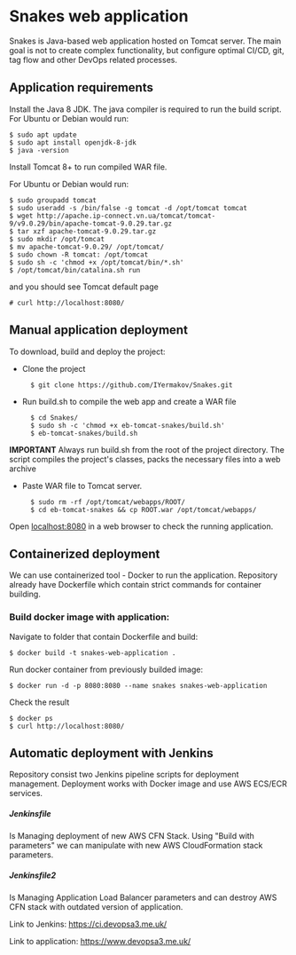 # Snakes web application
Snakes is Java-based web application hosted on Tomcat server.
The main goal is not to create complex functionality, but configure optimal CI/CD, git, tag flow and other DevOps related processes.

 
## Application requirements
Install the Java 8 JDK. The java compiler is required to run the build script. 
For Ubuntu or Debian would run:

    $ sudo apt update 
    $ sudo apt install openjdk-8-jdk
    $ java -version

Install Tomcat 8+ to run compiled WAR file.

For Ubuntu or Debian would run:

    $ sudo groupadd tomcat
    $ sudo useradd -s /bin/false -g tomcat -d /opt/tomcat tomcat
    $ wget http://apache.ip-connect.vn.ua/tomcat/tomcat-9/v9.0.29/bin/apache-tomcat-9.0.29.tar.gz
    $ tar xzf apache-tomcat-9.0.29.tar.gz
    $ sudo mkdir /opt/tomcat
    $ mv apache-tomcat-9.0.29/ /opt/tomcat/
    $ sudo chown -R tomcat: /opt/tomcat
    $ sudo sh -c 'chmod +x /opt/tomcat/bin/*.sh'
    $ /opt/tomcat/bin/catalina.sh run
    
and you should see Tomcat default page    

    # curl http://localhost:8080/

## Manual application deployment
To download, build and deploy the project:
- Clone the project 

        $ git clone https://github.com/IYermakov/Snakes.git
    
- Run build.sh to compile the web app and create a WAR file
        
        $ cd Snakes/
        $ sudo sh -c 'chmod +x eb-tomcat-snakes/build.sh'
        $ eb-tomcat-snakes/build.sh

**IMPORTANT**
Always run build.sh from the root of the project directory.
The script compiles the project's classes, packs the necessary files into a web archive

- Paste WAR file to Tomcat server.

        $ sudo rm -rf /opt/tomcat/webapps/ROOT/
        $ cd eb-tomcat-snakes && cp ROOT.war /opt/tomcat/webapps/

Open [localhost:8080](http://localhost:8080/) in a web browser to check the running application.

## Сontainerized deployment
We can use containerized tool - Docker to run the application.
Repository already have Dockerfile which contain strict commands for container building.

### Build docker image with application:
Navigate to folder that contain Dockerfile and build:

    $ docker build -t snakes-web-application .

Run docker container from previously builded image:

    $ docker run -d -p 8080:8080 --name snakes snakes-web-application

Check the result

    $ docker ps
    $ curl http://localhost:8080/

## Automatic deployment with Jenkins
Repository consist two Jenkins pipeline scripts for deployment management.
Deployment works with Docker image and use AWS ECS/ECR services.

##### Jenkinsfile 
Is Managing deployment of new AWS CFN Stack. Using "Build with parameters" we can manipulate with new AWS CloudFormation stack parameters.

##### Jenkinsfile2 
Is Managing Application Load Balancer parameters and can destroy AWS CFN stack with outdated version of application. 

Link to Jenkins:
https://ci.devopsa3.me.uk/

Link to application:
https://www.devopsa3.me.uk/
